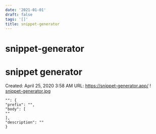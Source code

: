 ```yaml
---
date: '2021-01-01'
draft: false
tags: '[]'
title: snippet-generator
---
```


# snippet-generator

# snippet generator
Created: April 25, 2020 3:58 AM
URL: https://snippet-generator.app/
!
[snippet-generator.jpg](snippet%20generator%203030c22767cc4333a4c39ff3305ff214/snippet-generator.jpg)
```
"": {
"prefix": "",
"body": [
""
],
"description": ""
}
```
